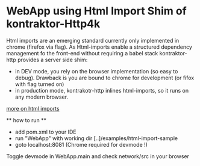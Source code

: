 # WebApp using Html Import Shim of kontraktor-Http4k

Html imports are an emerging standard currently only implemented in chrome (firefox via flag).
As Html-imports enable a structured dependency management fo the front-end without requiring
a babel stack kontraktor-http provides a server side shim:

* in DEV mode, you rely on the browser implementation (so easy to debug). Drawback is you are bound to chrome for
development (or fifox with flag turned on)
* in production mode, kontrakotr-http inlines html-imports, so it runs on any modern browser. 

[more on html imports](https://www.html5rocks.com/en/tutorials/webcomponents/imports/)

** how to run **

* add pom.xml to your IDE
* run "WebApp" with working dir [..]/examples/html-import-sample
* goto localhost:8081 (Chrome required for devmode !)

Toggle devmode in WebApp.main and check network/src in your browser

